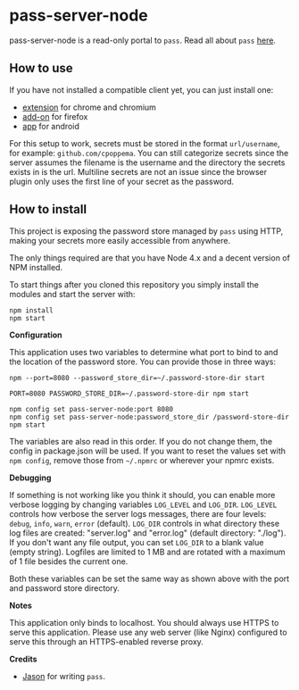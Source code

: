 # pass-server-node

pass-server-node is a read-only portal to `pass`. Read all about `pass` [here](http://www.passwordstore.org).

## How to use

If you have not installed a compatible client yet, you can just install one:

* [extension](https://github.com/cpoppema/pass-browser-chrome#how-to-install) for chrome and chromium
* [add-on](https://github.com/cpoppema/pass-browser-firefox#how-to-install) for firefox
* [app](https://github.com/cpoppema/pass-mobile-android#how-to-install) for android

For this setup to work, secrets must be stored in the format `url/username`, for example: `github.com/cpoppema`. You can still categorize secrets since the server assumes the filename is the username and the directory the secrets exists in is the url. Multiline secrets are not an issue since the browser plugin only uses the first line of your secret as the password.

## How to install

This project is exposing the password store managed by `pass` using HTTP, making your secrets more easily accessible from anywhere.

The only things required are that you have Node 4.x and a decent version of NPM installed.

To start things after you cloned this repository you simply install the modules and start the server with:

```Shell
npm install
npm start
```

**Configuration**

This application uses two variables to determine what port to bind to and the location of the password store. You can provide those in three ways:

```
npm --port=8080 --password_store_dir=~/.password-store-dir start
```

```
PORT=8080 PASSWORD_STORE_DIR=~/.password-store-dir npm start
```

```
npm config set pass-server-node:port 8080
npm config set pass-server-node:password_store_dir /password-store-dir
npm start
```

The variables are also read in this order. If you do not change them, the config in package.json will be used. If you want to reset the values set with `npm config`, remove those from `~/.npmrc` or wherever your npmrc exists.

**Debugging**

If something is not working like you think it should, you can enable more verbose logging by changing variables ``LOG_LEVEL`` and ``LOG_DIR``. ``LOG_LEVEL`` controls how verbose the server logs messages, there are four levels: ``debug``, ``info``, ``warn``, ``error`` (default). ``LOG_DIR`` controls in what directory these log files are created: "server.log" and "error.log" (default directory: "./log"). If you don't want any file output, you can set ``LOG_DIR`` to a blank value (empty string). Logfiles are limited to 1 MB and are rotated with a maximum of 1 file besides the current one.

Both these variables can be set the same way as shown above with the port and password store directory.

**Notes**

This application only binds to localhost. You should always use HTTPS to serve this application. Please use any web server (like Nginx) configured to serve this through an HTTPS-enabled reverse proxy.

**Credits**

* [Jason](http://www.zx2c4.com/) for writing `pass`.
